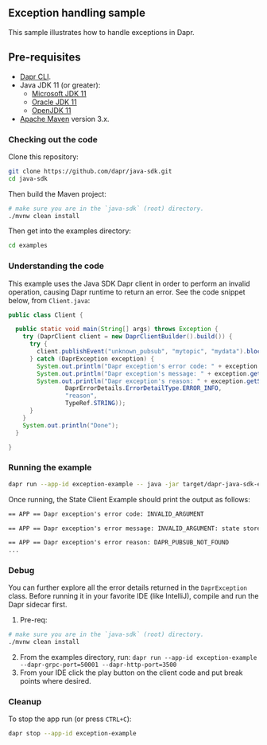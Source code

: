 ## Exception handling sample

This sample illustrates how to handle exceptions in Dapr.

## Pre-requisites

* [Dapr CLI](https://docs.dapr.io/getting-started/install-dapr-cli/).
* Java JDK 11 (or greater):
    * [Microsoft JDK 11](https://docs.microsoft.com/en-us/java/openjdk/download#openjdk-11)
    * [Oracle JDK 11](https://www.oracle.com/technetwork/java/javase/downloads/index.html#JDK11)
    * [OpenJDK 11](https://jdk.java.net/11/)
* [Apache Maven](https://maven.apache.org/install.html) version 3.x.

### Checking out the code

Clone this repository:

```sh
git clone https://github.com/dapr/java-sdk.git
cd java-sdk
```

Then build the Maven project:

```sh
# make sure you are in the `java-sdk` (root) directory.
./mvnw clean install
```

Then get into the examples directory:
```sh
cd examples
```

### Understanding the code

This example uses the Java SDK Dapr client in order to perform an invalid operation, causing Dapr runtime to return an error. See the code snippet below, from `Client.java`: 

```java
public class Client {

  public static void main(String[] args) throws Exception {
    try (DaprClient client = new DaprClientBuilder().build()) {
      try {
        client.publishEvent("unknown_pubsub", "mytopic", "mydata").block();
      } catch (DaprException exception) {
        System.out.println("Dapr exception's error code: " + exception.getErrorCode());
        System.out.println("Dapr exception's message: " + exception.getMessage());
        System.out.println("Dapr exception's reason: " + exception.getStatusDetails().get(
                DaprErrorDetails.ErrorDetailType.ERROR_INFO,
                "reason",
                TypeRef.STRING));
      }
    }
    System.out.println("Done");
  }

}
```

### Running the example

<!-- STEP
name: Run exception example 
expected_stdout_lines:
  - '== APP == Dapr exception\'s error code: INVALID_ARGUMENT'
  - '== APP == Dapr exception\'s error message: INVALID_ARGUMENT: state store Unknown state store is not found'
  - '== APP == Dapr exception\'s error reason: DAPR_PUBSUB_NOT_FOUND'
background: true
sleep: 5
-->

```bash
dapr run --app-id exception-example -- java -jar target/dapr-java-sdk-examples-exec.jar io.dapr.examples.exception.Client
```

<!-- END_STEP -->

Once running, the State Client Example should print the output as follows:

```txt
== APP == Dapr exception's error code: INVALID_ARGUMENT

== APP == Dapr exception's error message: INVALID_ARGUMENT: state store Unknown state store is not found

== APP == Dapr exception's error reason: DAPR_PUBSUB_NOT_FOUND
...

```

### Debug

You can further explore all the error details returned in the `DaprException` class.
Before running it in your favorite IDE (like IntelliJ), compile and run the Dapr sidecar first.

1. Pre-req:
```sh
# make sure you are in the `java-sdk` (root) directory.
./mvnw clean install
```
2. From the examples directory, run: `dapr run --app-id exception-example --dapr-grpc-port=50001 --dapr-http-port=3500`
3. From your IDE click the play button on the client code and put break points where desired.

### Cleanup

To stop the app run (or press `CTRL+C`):

<!-- STEP
name: Cleanup
-->

```bash
dapr stop --app-id exception-example
```

<!-- END_STEP -->
